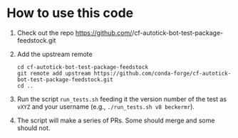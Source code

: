# How to use this code

1. Check out the repo https://github.com/<username>/cf-autotick-bot-test-package-feedstock.git

2. Add the upstream remote

   ```
   cd cf-autotick-bot-test-package-feedstock
   git remote add upstream https://github.com/conda-forge/cf-autotick-bot-test-package-feedstock.git
   cd ..
   ```

2. Run the script `run_tests.sh` feeding it the version number of the test as `vXYZ`
   and your username (e.g., `./run_tests.sh v8 beckermr`).

3. The script will make a series of PRs. Some should merge and some should not.
